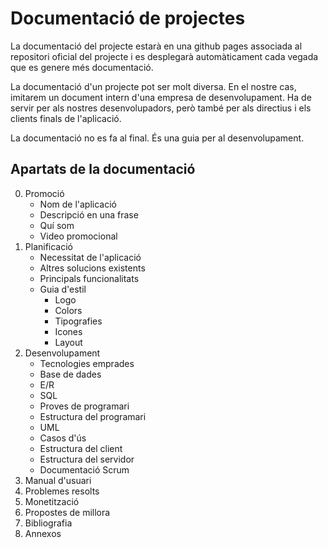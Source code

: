 # Documentació de projectes

La documentació del projecte estarà en una github pages associada al repositori oficial del projecte i es desplegarà automàticament cada vegada que es genere més documentació. 

La documentació d'un projecte pot ser molt diversa. En el nostre cas, imitarem un document intern d'una empresa de desenvolupament. Ha de servir per als nostres desenvolupadors, però també per als directius i els clients finals de l'aplicació. 

La documentació no es fa al final. És una guia per al desenvolupament.

## Apartats de la documentació

0. Promoció 
   - Nom de l'aplicació
   - Descripció en una frase
   - Quí som
   - Video promocional
1. Planificació
   - Necessitat de l'aplicació
   - Altres solucions existents
   - Principals funcionalitats
   - Guia d'estil
      - Logo
      - Colors
      - Tipografies
      - Icones
      - Layout  
2. Desenvolupament
   - Tecnologies emprades
   - Base de dades
   - E/R
   - SQL
   - Proves de programari
   - Estructura del programari
   - UML
   - Casos d'ús
   - Estructura del client
   - Estructura del servidor
   - Documentació Scrum
4. Manual d'usuari
5. Problemes resolts
6. Monetització
7. Propostes de millora
8. Bibliografia
9. Annexos 
